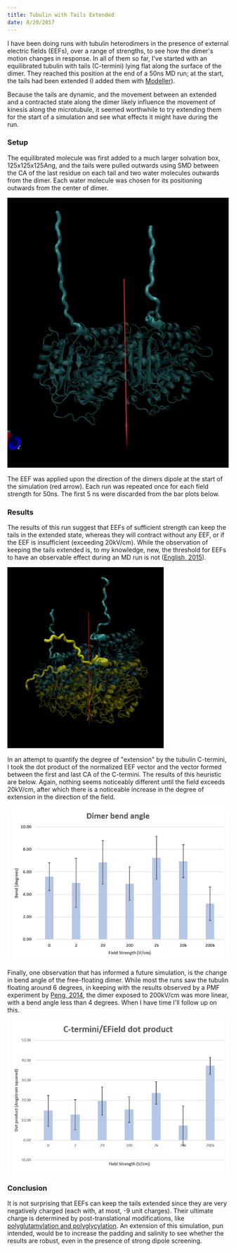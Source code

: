 ```yaml
---
title: Tubulin with Tails Extended
date: 8/20/2017
---
```


I have been doing runs with tubulin heterodimers in the presence of external electric fields (EEFs), over a range of strengths, to see how the dimer's motion changes in response. In all of them so far, I've started with an equilibrated tubulin with tails (C-termini) lying flat along the surface of the dimer. They reached this position at the end of a 50ns MD run; at the start, the tails had been extended (I added them with [Modeller](https://salilab.org/modeller/wiki/Missing%20residues)).

Because the tails are dynamic, and the movement between an extended and a contracted state along the dimer likely influence the movement of kinesis along
the microtubule, it seemed worthwhile to try extending them for the start of a simulation and see what effects it might have during the run.

### Setup

The equilibrated molecule was first added to a much larger solvation box, 125x125x125Ang, and the tails were pulled outwards using SMD between the CA of the last residue on each tail and two water molecules outwards from the dimer. Each water molecule was chosen for its positioning outwards from the center of dimer.

![Tubulin molecule at start](./1.png "Starting position")

The EEF was applied upon the direction of the dimers dipole at the start of the simulation (red arrow). Each run was repeated once for each field strength for 50ns. The first 5 ns were discarded from the bar plots below.

### Results

The results of this run suggest that EEFs of sufficient strength can keep the tails in the extended state, whereas they will contract without any EEF,
or if the EEF is insufficient (exceeding 20kV/cm). While the observation of keeping the tails extended is, to my knowledge, new, the threshold for EEFs to have an observable effect during an MD run is not ([English, 2015](https://www.ncbi.nlm.nih.gov/pubmed/25903011)).

![Tails extended](2.png "Tails in an extended state")

In an attempt to quantify the degree of "extension" by the tubulin C-termini, I took the dot product of the normalized EEF vector and the vector formed between
the first and last CA of the C-termini. The results of this heuristic are below. Again, nothing seems noticeably different until the field exceeds 20kV/cm, after which there is a noticeable increase in the degree of extension in the direction of the field.

![Tail extension compared](3.png "Tail extension dot-product")

Finally, one observation that has informed a future simulation, is the change in bend angle of the free-floating dimer. While most the runs saw the tubulin floating around 6 degrees, in keeping with the results observed by a PMF experiment by [Peng, 2014](http://journals.plos.org/ploscompbiol/article?id=10.1371/journal.pcbi.1003464), the dimer exposed to 200kV/cm was more linear, with a bend angle less than 4 degrees. When I have time I'll follow up on this.

![Intra-dimer bend angle](4.png "Tubulin bend angle")

### Conclusion

It is not surprising that EEFs can keep the tails extended since they are very negatively charged (each with, at most, -9 unit charges). Their ultimate charge is determined by post-translational modifications, like [polyglutamylation and polyglycylation](http://www.sciencedirect.com/science/article/pii/S0960982214003248). An extension of this simulation, pun intended, would be to increase the padding and salinity to see whether the results are robust, even in the presence of strong dipole screening.
